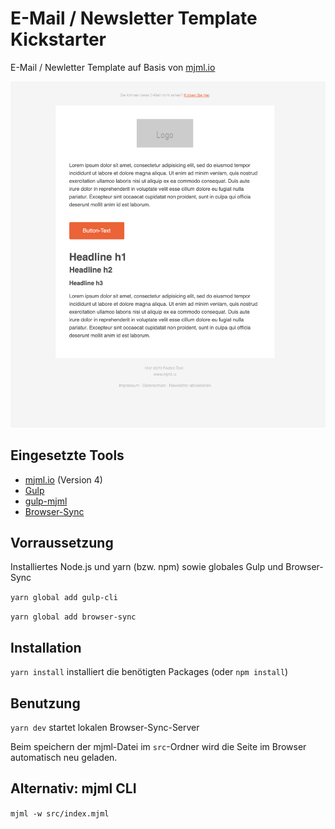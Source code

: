 # E-Mail / Newsletter Template Kickstarter

E-Mail / Newletter Template auf Basis von [mjml.io](https://mjml.io/)

![alt text](https://raw.githubusercontent.com/larswittenberg/mjml-mail-template/master/screenshot.png "Screenshot")

## Eingesetzte Tools

* [mjml.io](https://mjml.io/) (Version 4)
* [Gulp](https://gulpjs.com/)
* [gulp-mjml](https://www.npmjs.com/package/gulp-mjml)
* [Browser-Sync](https://www.browsersync.io/)

## Vorraussetzung

Installiertes Node.js und yarn (bzw. npm) sowie globales Gulp und Browser-Sync

`yarn global add gulp-cli`

`yarn global add browser-sync`

## Installation

`yarn install` installiert die benötigten Packages (oder `npm install`)

## Benutzung

`yarn dev` startet lokalen Browser-Sync-Server

Beim speichern der mjml-Datei im `src`-Ordner wird die Seite im Browser automatisch neu geladen.

## Alternativ: mjml CLI

`mjml -w src/index.mjml`
